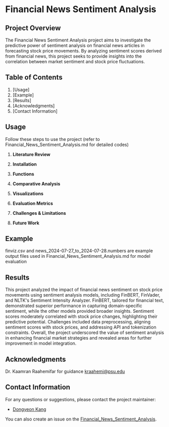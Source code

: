 # Financial News Sentiment Analysis

## Project Overview

The Financial News Sentiment Analysis project aims to investigate the predictive power of sentiment analysis on financial news articles in forecasting stock price movements.
By analyzing sentiment scores derived from financial news, this project seeks to provide insights into the correlation between market sentiment and stock price fluctuations.

## Table of Contents

1. [Usage]
2. [Example]
3. [Results]
4. [Acknowledgments]
5. [Contact Information]

## Usage

Follow these steps to use the project (refer to Financial_News_Sentiment_Analysis.md for detailed codes)

1. **Literature Review**

2. **Installation**

3. **Functions**

4. **Comparative Analysis**

5. **Visualizations**

6. **Evaluation Metrics**

7. **Challenges & Limitations**

8. **Future Work**

## Example
finviz.csv and news_2024-07-27_to_2024-07-28.numbers are example output files used in Financial_News_Sentiment_Analysis.md for model evaluation

## Results
This project analyzed the impact of financial news sentiment on stock price movements using sentiment analysis models, including FinBERT, FinVader, and NLTK's Sentiment Intensity Analyzer. FinBERT, tailored for financial text, demonstrated superior performance in capturing domain-specific sentiment, while the other models provided broader insights. Sentiment scores moderately correlated with stock price changes, highlighting their predictive potential. Challenges included data preprocessing, aligning sentiment scores with stock prices, and addressing API and tokenization constraints. Overall, the project underscored the value of sentiment analysis in enhancing financial market strategies and revealed areas for further improvement in model integration.

## Acknowledgments
Dr. Kaamran Raahemifar for guidance
kraahemi@psu.edu

## Contact Information

For any questions or suggestions, please contact the project maintainer:

- [Dongyeon Kang](mailto:danny379k@gmail.com)

You can also create an issue on the [Financial_News_Sentiment_Analysis](https://github.com/eastkite00/Financial_News_Sentiment_Analysis/issues).

